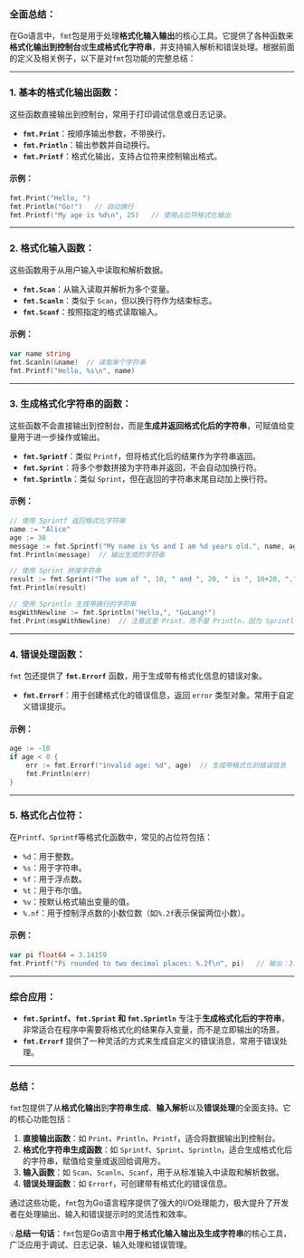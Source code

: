 ### 全面总结：

在Go语言中，`fmt`包是用于处理**格式化输入输出**的核心工具。它提供了各种函数来**格式化输出到控制台**或**生成格式化字符串**，并支持输入解析和错误处理。根据前面的定义及相关例子，以下是对`fmt`包功能的完整总结：

---

### 1. **基本的格式化输出函数**：
这些函数直接输出到控制台，常用于打印调试信息或日志记录。

- **`fmt.Print`**：按顺序输出参数，不带换行。
- **`fmt.Println`**：输出参数并自动换行。
- **`fmt.Printf`**：格式化输出，支持占位符来控制输出格式。

#### 示例：
```go
fmt.Print("Hello, ")
fmt.Println("Go!")   // 自动换行
fmt.Printf("My age is %d\n", 25)   // 使用占位符格式化输出
```

---

### 2. **格式化输入函数**：
这些函数用于从用户输入中读取和解析数据。

- **`fmt.Scan`**：从输入读取并解析为多个变量。
- **`fmt.Scanln`**：类似于 `Scan`，但以换行符作为结束标志。
- **`fmt.Scanf`**：按照指定的格式读取输入。

#### 示例：
```go
var name string
fmt.Scanln(&name)  // 读取单个字符串
fmt.Printf("Hello, %s\n", name)
```

---

### 3. **生成格式化字符串的函数**：
这些函数不会直接输出到控制台，而是**生成并返回格式化后的字符串**，可赋值给变量用于进一步操作或输出。

- **`fmt.Sprintf`**：类似 `Printf`，但将格式化后的结果作为字符串返回。
- **`fmt.Sprint`**：将多个参数拼接为字符串并返回，不会自动加换行符。
- **`fmt.Sprintln`**：类似 `Sprint`，但在返回的字符串末尾自动加上换行符。

#### 示例：
```go
// 使用 Sprintf 返回格式化字符串
name := "Alice"
age := 30
message := fmt.Sprintf("My name is %s and I am %d years old.", name, age)
fmt.Println(message)  // 输出生成的字符串

// 使用 Sprint 拼接字符串
result := fmt.Sprint("The sum of ", 10, " and ", 20, " is ", 10+20, ".")
fmt.Println(result)

// 使用 Sprintln 生成带换行的字符串
msgWithNewline := fmt.Sprintln("Hello,", "GoLang!")
fmt.Print(msgWithNewline)  // 注意这里 Print，而不是 Println，因为 Sprintln 已经添加换行符
```

---

### 4. **错误处理函数**：
`fmt` 包还提供了 **`fmt.Errorf`** 函数，用于生成带有格式化信息的错误对象。

- **`fmt.Errorf`**：用于创建格式化的错误信息，返回 `error` 类型对象。常用于自定义错误提示。

#### 示例：
```go
age := -10
if age < 0 {
    err := fmt.Errorf("invalid age: %d", age)  // 生成带格式化的错误信息
    fmt.Println(err)
}
```

---

### 5. **格式化占位符**：
在`Printf`、`Sprintf`等格式化函数中，常见的占位符包括：
- `%d`：用于整数。
- `%s`：用于字符串。
- `%f`：用于浮点数。
- `%t`：用于布尔值。
- `%v`：按默认格式输出变量的值。
- `%.nf`：用于控制浮点数的小数位数（如`%.2f`表示保留两位小数）。

#### 示例：
```go
var pi float64 = 3.14159
fmt.Printf("Pi rounded to two decimal places: %.2f\n", pi)   // 输出：3.14
```

---

### 综合应用：
- **`fmt.Sprintf`、`fmt.Sprint` 和 `fmt.Sprintln`** 专注于**生成格式化后的字符串**，非常适合在程序中需要将格式化的结果存入变量，而不是立即输出的场景。
- **`fmt.Errorf`** 提供了一种灵活的方式来生成自定义的错误消息，常用于错误处理。

---

### 总结：
`fmt`包提供了从**格式化输出**到**字符串生成**、**输入解析**以及**错误处理**的全面支持。它的核心功能包括：
1. **直接输出函数**：如 `Print`、`Println`、`Printf`，适合将数据输出到控制台。
2. **格式化字符串生成函数**：如 `Sprintf`、`Sprint`、`Sprintln`，适合生成格式化后的字符串，赋值给变量或返回给调用方。
3. **输入函数**：如 `Scan`、`Scanln`、`Scanf`，用于从标准输入中读取和解析数据。
4. **错误处理函数**：如 `Errorf`，可创建带有格式化的错误信息。

通过这些功能，`fmt`包为Go语言程序提供了强大的I/O处理能力，极大提升了开发者在处理输出、输入和错误提示时的灵活性和效率。

💡**总结一句话**：`fmt`包是Go语言中**用于格式化输入输出及生成字符串**的核心工具，广泛应用于调试、日志记录、输入处理和错误管理。